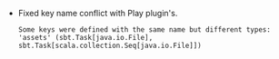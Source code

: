 - Fixed key name conflict with Play plugin's.
  ```
  Some keys were defined with the same name but different types: 'assets' (sbt.Task[java.io.File], sbt.Task[scala.collection.Seq[java.io.File]])
  ```
